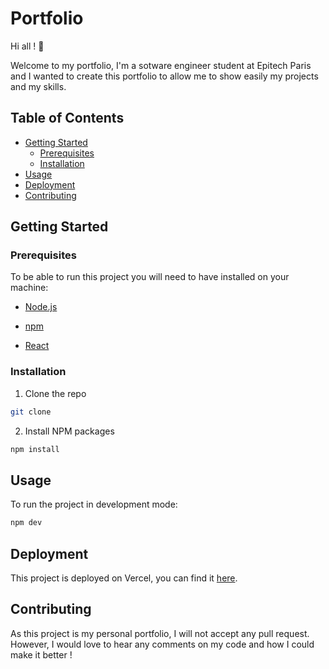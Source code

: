 # Portfolio

Hi all ! 👋

Welcome to my portfolio, I'm a sotware engineer student at Epitech Paris and I wanted to create this portfolio to allow me to show easily my projects and my skills.

## Table of Contents

- [Getting Started](#getting-started)
  - [Prerequisites](#prerequisites)
  - [Installation](#installation)
- [Usage](#usage)
- [Deployment](#deployment)
- [Contributing](#contributing)

## Getting Started

### Prerequisites

To be able to run this project you will need to have installed on your machine:

- [Node.js](https://nodejs.org/en/)

- [npm](https://www.npmjs.com/)

- [React](https://reactjs.org/)

### Installation

1. Clone the repo

```sh
git clone
```

2. Install NPM packages

```sh
npm install
```

## Usage

To run the project in development mode:

```sh
npm dev
```

## Deployment

This project is deployed on Vercel, you can find it [here](https://portfolio-nine-rho-17.vercel.app).

## Contributing

As this project is my personal portfolio, I will not accept any pull request. However, I would love to hear any comments on my code and how I could make it better !
